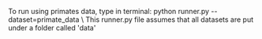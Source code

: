 To run using primates data, type in terminal: python runner.py --dataset=primate_data \\
This runner.py file assumes that all datasets are put under a folder called 'data'
